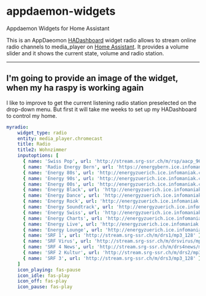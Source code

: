 # appdaemon-widgets
Appdaemon Widgets for Home Assistant 

This is an AppDaeomon [HADashboard](https://www.home-assistant.io/docs/ecosystem/hadashboard/) widget radio allows to stream online radio channels to media_player on [Home Assistant](https://www.home-assistant.io). 
It provides a volume slider and it shows the current state, volume and radio station.

---
I'm going to provide an image of the widget, when my ha raspy is working again
---

I like to improve to get the current listening radio station preselected on the drop-down menu. But first it will take me weeks to set up my HADashboard to control my home.

```yaml
myradio:
    widget_type: radio
    entity: media_player.chromecast
    title: Radio 
    title2: Wohnzimmer
    inputoptions: [ 
      { name: 'Swiss Pop', url: 'http://stream.srg-ssr.ch/m/rsp/aacp_96' },
      { name: 'Radio Energy Bern', url: 'https://energybern.ice.infomaniak.ch/energybern-high.mp3' },
      { name: 'Energy 80s', url: 'http://energyzuerich.ice.infomaniak.ch/energy80s-high.mp3' },
      { name: 'Energy 90s', url: 'http://energyzuerich.ice.infomaniak.ch/energy90s-high.mp3' },
      { name: 'Energy 00s', url: 'http://energyzuerich.ice.infomaniak.ch/energy00s-high.mp3' },
      { name: 'Energy Black', url: 'http://energyzuerich.ice.infomaniak.ch/energyblack-high.mp3' },
      { name: 'Energy Dance', url: 'http://energyzuerich.ice.infomaniak.ch/energydance-high.mp3' },
      { name: 'Energy Rock', url: 'http://energyzuerich.ice.infomaniak.ch/energyrock-high.mp3' },
      { name: 'Energy Soundtrack', url: 'http://energyzuerich.ice.infomaniak.ch/energysoundtrack-high.mp3' },
      { name: 'Energy Swiss', url: 'http://energyzuerich.ice.infomaniak.ch/energyswiss-high.mp3' },
      { name: 'Energy Charts', url: 'http://energyzuerich.ice.infomaniak.ch/energycharts-high.mp3' },
      { name: 'Energy Live', url: 'http://energyzuerich.ice.infomaniak.ch/energylive-high.mp3' },
      { name: 'Energy Lounge', url: 'http://energyzuerich.ice.infomaniak.ch/energylounge-high.mp3' },
      { name: 'SRF 1', url: 'http://stream.srg-ssr.ch/m/drs1/mp3_128' },
      { name: 'SRF Virus', url: 'http://stream.srg-ssr.ch/m/drsvirus/mp3_128' },
      { name: 'SRF 4 News', url: 'http://stream.srg-ssr.ch/m/drs4news/mp3_128' },
      { name: 'SRF 2 Kultur', url: 'http://stream.srg-ssr.ch/m/drs2/mp3_128' },
      { name: 'SRF 3', url: 'http://stream.srg-ssr.ch/m/drs3/mp3_128' } 
    ]
    icon_playing: fas-pause
    icon_idle: fas-play
    icon_off: fas-play
    icon_pause: fas-play
```
